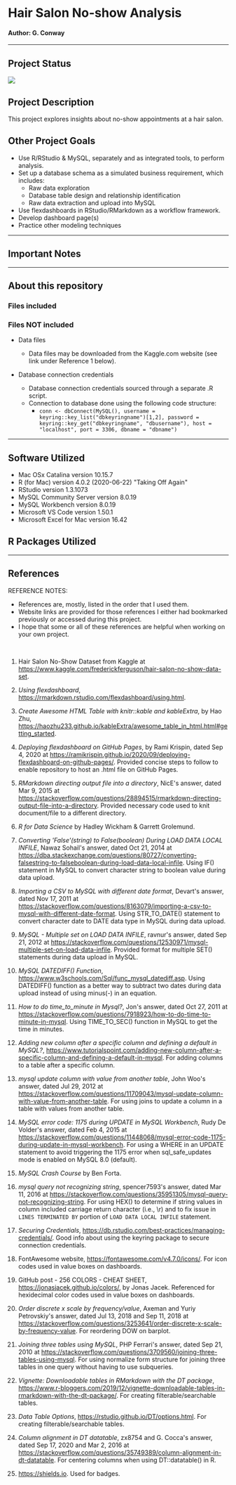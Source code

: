 # Hair Salon No-show Analysis
#### Author: G. Conway 

***

## Project Status

![](https://img.shields.io/badge/Project--Status-45%25-yellow)
           

## Project Description

This project explores insights about no-show appointments at a hair salon.

## Other Project Goals

* Use R/RStudio & MySQL, separately and as integrated tools, to perform analysis.
* Set up a database schema as a simulated business requirement, which includes:
    + Raw data exploration
    + Database table design and relationship identification
    + Raw data extraction and upload into MySQL
* Use flexdashboards in RStudio/RMarkdown as a workflow framework.
* Develop dashboard page(s) 
* Practice other modeling techniques

***

## Important Notes

 
***

## About this repository

### Files included



### Files NOT included

* Data files
    + Data files may be downloaded from the Kaggle.com website (see link under Reference 1 below).

* Database connection credentials
    + Database connection credentials sourced through a separate .R script.
    + Connection to database done using the following code structure:
        + `conn <- dbConnect(MySQL(),
                  username = keyring::key_list("dbkeyringname")[1,2],
                  password = keyring::key_get("dbkeyringname", "dbusername"),
                  host = "localhost",
                  port = 3306,
                  dbname = "dbname")`

***

## Software Utilized

* Mac OSx Catalina version 10.15.7
* R (for Mac) version 4.0.2 (2020-06-22) "Taking Off Again"
* RStudio version 1.3.1073
* MySQL Community Server version 8.0.19
* MySQL Workbench version 8.0.19
* Microsoft VS Code version 1.50.1
* Microsoft Excel for Mac version 16.42

## R Packages Utilized

***

## References

REFERENCE NOTES:
* References are, mostly, listed in the order that I used them.
* Website links are provided for those references I either had bookmarked previously or accessed during this project.
* I hope that some or all of these references are helpful when working on your own project.

<br>

1. Hair Salon No-Show Dataset from Kaggle at https://www.kaggle.com/frederickferguson/hair-salon-no-show-data-set.

2. *Using flexdashboard*, https://rmarkdown.rstudio.com/flexdashboard/using.html.

3. *Create Awesome HTML Table with knitr::kable and kableExtra*, by Hao Zhu, https://haozhu233.github.io/kableExtra/awesome_table_in_html.html#getting_started.

4. *Deploying flexdashboard on GitHub Pages*, by Rami Krispin, dated Sep 4, 2020 at https://ramikrispin.github.io/2020/09/deploying-flexdashboard-on-github-pages/. Provided concise steps to follow to enable repository to host an .html file on GitHub Pages.

5. *RMarkdown directing output file into a directory*, NicE's answer, dated Mar 9, 2015 at https://stackoverflow.com/questions/28894515/rmarkdown-directing-output-file-into-a-directory. Provided necessary code used to knit document/file to a different directory.

6. *R for Data Science* by Hadley Wickham & Garrett Grolemund.

7. *Converting 'False'(string) to False(boolean) During LOAD DATA LOCAL INFILE*, Nawaz Sohail's answer, dated Oct 21, 2014 at https://dba.stackexchange.com/questions/80727/converting-falsestring-to-falseboolean-during-load-data-local-infile. Using IF() statement in MySQL to convert character string to boolean value during data upload.

8. *Importing a CSV to MySQL with different date format*, Devart's answer, dated Nov 17, 2011 at https://stackoverflow.com/questions/8163079/importing-a-csv-to-mysql-with-different-date-format. Using STR_TO_DATE() statement to convert character date to DATE data type in MySQL during data upload.

9. *MySQL - Multiple set on LOAD DATA INFILE*, ravnur's answer, dated Sep 21, 2012 at https://stackoverflow.com/questions/12530971/mysql-multiple-set-on-load-data-infile. Provided format for multiple SET() statements during data upload in MySQL.

10. *MySQL DATEDIFF() Function*, https://www.w3schools.com/Sql/func_mysql_datediff.asp. Using DATEDIFF() function as a better way to subtract two dates during data upload instead of using minus(-) in an equation.

11. *How to do time_to_minute in Mysql?*, Jon's answer, dated Oct 27, 2011 at https://stackoverflow.com/questions/7918923/how-to-do-time-to-minute-in-mysql. Using TIME_TO_SEC() function in MySQL to get the time in minutes.

12. *Adding new column after a specific column and defining a default in MySQL?*, https://www.tutorialspoint.com/adding-new-column-after-a-specific-column-and-defining-a-default-in-mysql. For adding columns to a table after a specific column.

13. *mysql update column with value from another table*, John Woo's answer, dated Jul 29, 2012 at https://stackoverflow.com/questions/11709043/mysql-update-column-with-value-from-another-table. For using joins to update a column in a table with values from another table.

14. *MySQL error code: 1175 during UPDATE in MySQL Workbench*, Rudy De Volder's answer, dated Feb 4, 2015 at https://stackoverflow.com/questions/11448068/mysql-error-code-1175-during-update-in-mysql-workbench. For using a WHERE in an UPDATE statement to avoid triggering the 1175 error when sql_safe_updates mode is enabled on MySQL 8.0 (default).

15. *MySQL Crash Course* by Ben Forta.

16. *mysql query not recognizing string*, spencer7593's answer, dated Mar 11, 2016 at https://stackoverflow.com/questions/35951305/mysql-query-not-recognizing-string. For using HEX() to determine if string values in column included carriage return character (i.e., \r) and to fix issue in `LINES TERMINATED BY` portion of `LOAD DATA LOCAL INFILE` statement.

17. *Securing Credentials*, https://db.rstudio.com/best-practices/managing-credentials/. Good info about using the keyring package to secure connection credentials.

18. FontAwesome website, https://fontawesome.com/v4.7.0/icons/. For icon codes used in value boxes on dashboards.

19. GitHub post - 256 COLORS - CHEAT SHEET, https://jonasjacek.github.io/colors/, by Jonas Jacek. Referenced for hexidecimal color codes used in value boxes on dashboards.

20. *Order discrete x scale by frequency/value*, Axeman and Yuriy Petrovskiy's answer, dated Jul 13, 2018 and Sep 11, 2018 at https://stackoverflow.com/questions/3253641/order-discrete-x-scale-by-frequency-value. For reordering DOW on barplot.

21. *Joining three tables using MySQL*, PHP Ferrari's answer, dated Sep 21, 2010 at https://stackoverflow.com/questions/3709560/joining-three-tables-using-mysql. For using normalize form structure for joining three tables in one query without having to use subqueries.

22. *Vignette: Downloadable tables in RMarkdown with the DT package*, https://www.r-bloggers.com/2019/12/vignette-downloadable-tables-in-rmarkdown-with-the-dt-package/. For creating filterable/searchable tables.

23. *Data Table Options*, https://rstudio.github.io/DT/options.html. For creating filterable/searchable tables.

24. *Column alignment in DT datatable*, zx8754 and G. Cocca's answer, dated Sep 17, 2020 and Mar 2, 2016 at https://stackoverflow.com/questions/35749389/column-alignment-in-dt-datatable. For centering columns when using DT::datatable() in R.

25. https://shields.io. Used for badges.